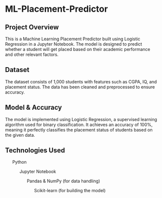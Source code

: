 # ML-Placement-Predictor
## Project Overview
This is a Machine Learning Placement Predictor built using Logistic Regression in a Jupyter Notebook. The model is designed to predict whether a student will get placed based on their academic performance and other relevant factors.
<br>
## Dataset
The dataset consists of 1,000 students with features such as CGPA, IQ, and placement status.
The data has been cleaned and preprocessed to ensure accuracy.
<br>
## Model & Accuracy
The model is implemented using Logistic Regression, a supervised learning algorithm used for binary classification.
It achieves an accuracy of 100%, meaning it perfectly classifies the placement status of students based on the given data.
<br>
## Technologies Used
<ol>Python
<ol>Jupyter Notebook
<ol>Pandas & NumPy (for data handling)
<ol>Scikit-learn (for building the model)

